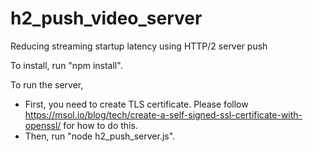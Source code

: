 # h2_push_video_server
Reducing streaming startup latency using HTTP/2 server push

To install, run "npm install".

To run the server, 
- First, you need to create TLS certificate. Please follow https://msol.io/blog/tech/create-a-self-signed-ssl-certificate-with-openssl/ for how to do this.
- Then, run "node h2_push_server.js".
